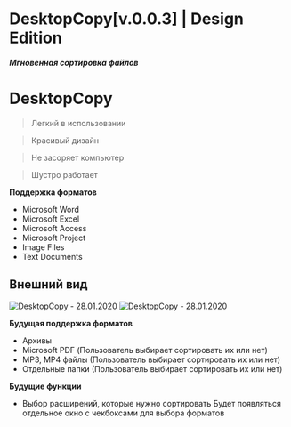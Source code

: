 # DesktopCopy[v.0.0.3] | Design Edition



***Мгновенная сортировка файлов***

# DesktopCopy

> Легкий в использовании

> Красивый дизайн

> Не засоряет компьютер

> Шустро работает


**Поддержка форматов**

- Microsoft Word
- Microsoft Excel
- Microsoft Access
- Microsoft Project
- Image Files		
- Text Documents
## Внешний вид
![DesktopCopy - 28.01.2020](https://github.com/Sereoj/DesktopCopy1/blob/Design/src/img/Main.png?raw=true)
![DesktopCopy - 28.01.2020](https://github.com/Sereoj/DesktopCopy1/blob/Design/src/img/Settings.png?raw=true)

**Будущая поддержка форматов**

- Архивы
- Microsoft PDF		(Пользователь выбирает сортировать их или нет)
- MP3, MP4 файлы 	(Пользователь выбирает сортировать их или нет)
- Отдельные папки 	(Пользователь выбирает сортировать их или нет)

**Будущие функции**

- Выбор расширений, которые нужно сортировать
Будет появляться отдельное окно с чекбоксами для выбора форматов
